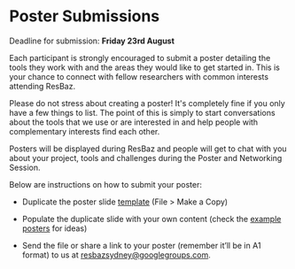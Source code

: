 # Poster Submissions

Deadline for submission: **Friday 23rd August**

Each participant is strongly encouraged to submit a poster detailing the tools they work with and the areas they would like to get started in. This is your chance to connect with fellow researchers with common interests attending ResBaz.

Please do not stress about creating a poster! It's completely fine if you only have a few things to list. The point of this is simply to start conversations about the tools that we use or are interested in and help people with complementary interests find each other.

Posters will be displayed during ResBaz and people will get to chat with you about your project, tools and challenges during the Poster and Networking Session.

Below are instructions on how to submit your poster:

- Duplicate the poster slide <a href="https://docs.google.com/presentation/d/1lfpiqixQvgy-swpxBIy5dS6sLf4Vr83JcTJ2B3GKtlc/edit?usp=sharing">template</a> (File > Make a Copy)

- Populate the duplicate slide with your own content (check the <a href="https://docs.google.com/presentation/d/1n_KNDbWjQ6m6O7SQUbyLJiJ8DY4u6KX6RhpW23chzRk/edit?usp=sharing">example posters</a> for ideas)

- Send the file or share a link to your poster (remember it’ll be in A1 format) to us at <a href="mailto:resbazsydney@googlegroups.com">resbazsydney@googlegroups.com</a>.